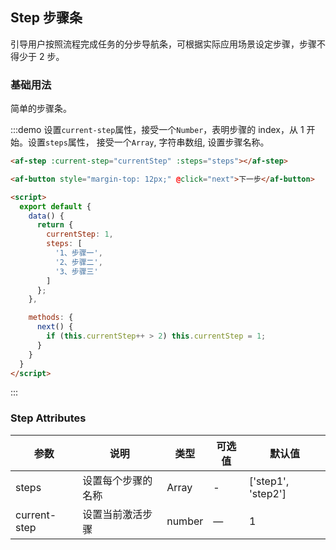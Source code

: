 <script>
  export default {
    data() {
      return {
        currentStep: 1,
        steps: [
          '1、步骤一',
          '2、步骤二',
          '3、步骤三'
        ]
      };
    },

    methods: {
      next() {
        if (this.currentStep++ > 2) this.currentStep = 1;
      }
    }
  }
</script>

## Step 步骤条
引导用户按照流程完成任务的分步导航条，可根据实际应用场景设定步骤，步骤不得少于 2 步。

### 基础用法

简单的步骤条。

:::demo 设置`current-step`属性，接受一个`Number`，表明步骤的 index，从 1 开始。设置`steps`属性， 接受一个`Array`, 字符串数组, 设置步骤名称。
```html
<af-step :current-step="currentStep" :steps="steps"></af-step>

<af-button style="margin-top: 12px;" @click="next">下一步</af-button>

<script>
  export default {
    data() {
      return {
        currentStep: 1,
        steps: [
          '1、步骤一',
          '2、步骤二',
          '3、步骤三'
        ]
      };
    },

    methods: {
      next() {
        if (this.currentStep++ > 2) this.currentStep = 1;
      }
    }
  }
</script>
```
:::

### Step Attributes

| 参数      | 说明    | 类型      | 可选值       | 默认值   |
|---------- |-------- |---------- |-------------  |-------- |
| steps | 设置每个步骤的名称 | Array | - | ['step1', 'step2'] |
| current-step | 设置当前激活步骤  | number | — | 1 |
